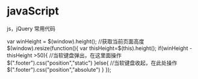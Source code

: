 # javaScript
js，jQuery 常用代码

var winHeight = $(window).height();   //获取当前页面高度
$(window).resize(function(){
   var thisHeight=$(this).height();
    if(winHeight - thisHeight >50){
         //当软键盘弹出，在这里面操作
    $(".footer").css("position","static")
    }else{
        //当软键盘收起，在此处操作
   $(".footer").css("position","absolute")
    }
});
